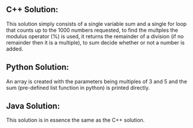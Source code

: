 ## C++ Solution:
  This solution simply consists of a single variable sum and a single
  for loop that counts up to the 1000 numbers requested, to find the 
  multples the modulus operator (%) is used, it returns the remainder
  of a division (if no remainder then it is a multiple), to sum decide
  whether or not a number is added.

## Python Solution:
  An array is created with the parameters being multiples of 3 and 5 
  and the sum (pre-defined list function in python) is printed directly.

## Java Solution:
  This solution is in essence the same as the C++ solution.
